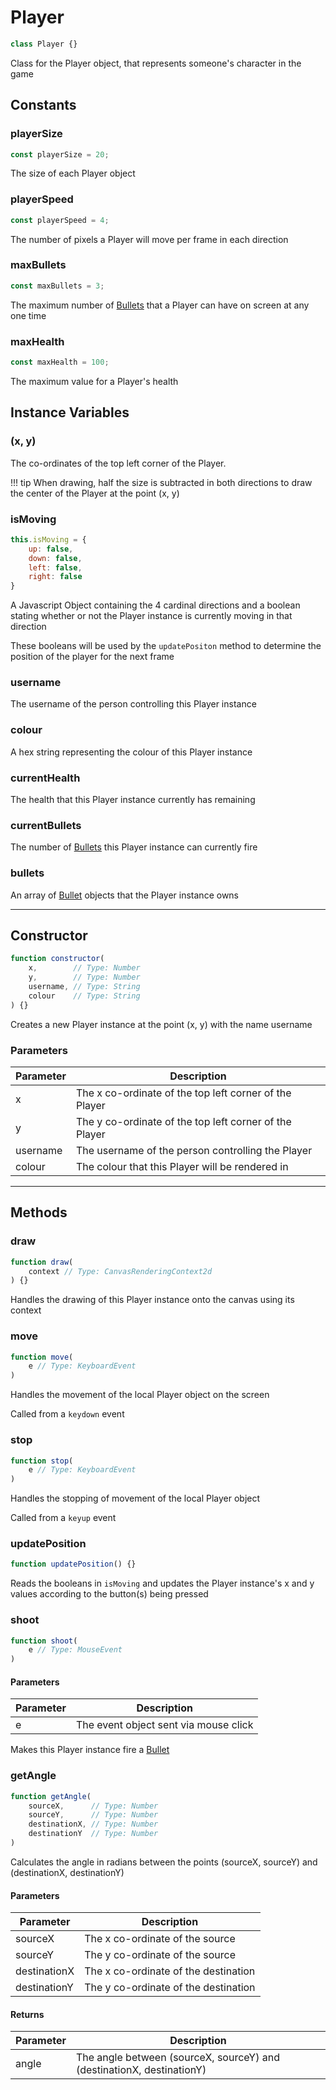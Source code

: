 # Player
```js
class Player {}
```

Class for the Player object, that represents someone's character in the game

## Constants

### playerSize
```js
const playerSize = 20;
```

The size of each Player object

### playerSpeed
```js
const playerSpeed = 4;
```

The number of pixels a Player will move per frame in each direction

### maxBullets
```js
const maxBullets = 3;
```

The maximum number of [Bullets][1] that a Player can have on screen at any one time

### maxHealth
```js
const maxHealth = 100;
```

The maximum value for a Player's health

## Instance Variables

### (x, y)

The co-ordinates of the top left corner of the Player.

!!! tip
	When drawing, half the size is subtracted in both directions to draw the center of the Player at the point (x, y)

### isMoving
```js
this.isMoving = {
	up: false,
	down: false,
	left: false,
	right: false
}
```

A Javascript Object containing the 4 cardinal directions and a boolean stating whether or not the Player instance is currently moving in that direction

These booleans will be used by the `updatePositon` method to determine the position of the player for the next frame

### username

The username of the person controlling this Player instance

### colour

A hex string representing the colour of this Player instance

### currentHealth

The health that this Player instance currently has remaining

### currentBullets

The number of [Bullets][1] this Player instance can currently fire

### bullets

An array of [Bullet][1] objects that the Player instance owns

***

## Constructor
```js
function constructor(
    x,        // Type: Number
    y,        // Type: Number
    username, // Type: String
    colour    // Type: String
) {}
```

Creates a new Player instance at the point (x, y) with the name username

### Parameters
| Parameter |                        Description                        |
| --------- | --------------------------------------------------------- |
|     x     |  The x co-ordinate of the top left corner of the Player   |
|     y     |  The y co-ordinate of the top left corner of the Player   |
|  username |     The username of the person controlling the Player     |
|   colour  |      The colour that this Player will be rendered in      |

***

## Methods

### draw
```js
function draw(
    context // Type: CanvasRenderingContext2d
) {}
```

Handles the drawing of this Player instance onto the canvas using its context

### move
```js
function move(
	e // Type: KeyboardEvent
)
```

Handles the movement of the local Player object on the screen

Called from a `keydown` event

### stop
```js
function stop(
	e // Type: KeyboardEvent
)
```

Handles the stopping of movement of the local Player object

Called from a `keyup` event

### updatePosition
```js
function updatePosition() {}
```

Reads the booleans in `isMoving` and updates the Player instance's x and y values according to the button(s) being pressed

### shoot
```js
function shoot(
	e // Type: MouseEvent
)
```

#### Parameters
| Parameter |              Description              |
| --------- | ------------------------------------- |
|     e     | The event object sent via mouse click |

Makes this Player instance fire a [Bullet][1]

### getAngle
```js
function getAngle(
	sourceX,      // Type: Number
	sourceY,      // Type: Number
	destinationX, // Type: Number
	destinationY  // Type: Number
)
```

Calculates the angle in radians between the points (sourceX, sourceY) and (destinationX, destinationY)

#### Parameters
|    Parameter   |                 Description                |
| -------------- | ------------------------------------------ |
|    sourceX     |      The x co-ordinate of the source       |
|    sourceY     |      The y co-ordinate of the source       |
|  destinationX  |    The x co-ordinate of the destination    |
|  destinationY  |    The y co-ordinate of the destination    |

#### Returns
| Parameter |                              Description                              |
| --------- | --------------------------------------------------------------------- |
|   angle   | The angle between (sourceX, sourceY) and (destinationX, destinationY) |

[1]: /game/bullet "Bullet"